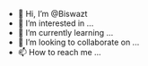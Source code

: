 - 👋 Hi, I’m @Biswazt
- 👀 I’m interested in ...
- 🌱 I’m currently learning ...
- 💞️ I’m looking to collaborate on ...
- 📫 How to reach me ...

<!---
Biswazt/Biswazt is a ✨ special ✨ repository because its `README.md` (this file) appears on your GitHub profile.
You can click the Preview link to take a look at your changes.
--->
